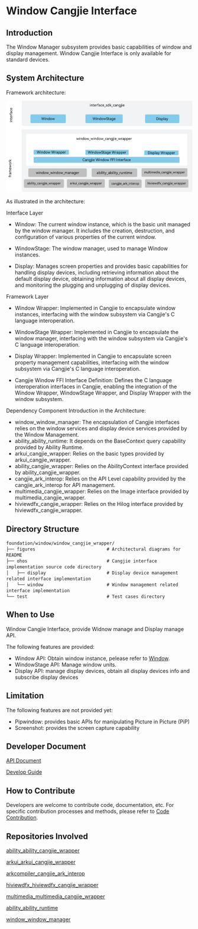 # Window Cangjie Interface<a name="EN-US_TOPIC_0000001076213364"></a>


## Introduction<a name="section15701932113019"></a>

The Window Manager subsystem provides basic capabilities of window and display management. Window Cangjie Interface is only available for standard devices.

## System Architecture

Framework architecture:

![Cangjie window wrapper](./figures/window_window_cangjie_wrapper_en.png)

As illustrated in the architecture:

Interface Layer

- Window: The current window instance, which is the basic unit managed by the window manager. It includes the creation, destruction, and configuration of various properties of the current window.

- WindowStage: The window manager, used to manage Window instances.

- Display: Manages screen properties and provides basic capabilities for handling display devices, including retrieving information about the default display device, obtaining information about all display devices, and monitoring the plugging and unplugging of display devices.

Framework Layer

- Window Wrapper: Implemented in Cangjie to encapsulate window instances, interfacing with the window subsystem via Cangjie's C language interoperation.

- WindowStage Wrapper: Implemented in Cangjie to encapsulate the window manager, interfacing with the window subsystem via Cangjie's C language interoperation.

- Display Wrapper: Implemented in Cangjie to encapsulate screen property management capabilities, interfacing with the window subsystem via Cangjie's C language interoperation.

- Cangjie Window FFI Interface Definition: Defines the C language interoperation interfaces in Cangjie, enabling the integration of the Window Wrapper, WindowStage Wrapper, and Display Wrapper with the window subsystem.

Dependency Component Introduction in the Architecture:

- window_window_manager: The encapsulation of Cangjie interfaces relies on the window services and display device services provided by the Window Management.
- ability_ability_runtime: It depends on the BaseContext query capability provided by Ability Runtime.
- arkui_cangjie_wrapper: Relies on the basic types provided by arkui_cangjie_wrapper.
- ability_cangjie_wrapper: Relies on the AbilityContext interface provided by ability_cangjie_wrapper.
- cangjie_ark_interop: Relies on the API Level capability provided by the cangjie_ark_interop for API management.
- multimedia_cangjie_wrapper: Relies on the Image interface provided by multimedia_cangjie_wrapper.
- hiviewdfx_cangjie_wrapper: Relies on the Hilog interface provided by hiviewdfx_cangjie_wrapper.

## Directory Structure<a name="section1791423143211"></a>

```
foundation/window/window_cangjie_wrapper/
├── figures                           # Architectural diagrams for README
├── ohos                              # Cangjie interface implementation source code directory
│   ├── display                       # Display device management related interface implementation
│   └── window                        # Window management related interface implementation
└── test                              # Test cases directory
```

## When to Use<a name="section171384529150"></a>

Window Cangjie Interface, provide Widnow manage and Display manage API.

The following features are provided:
- Window API: Obtain window instance, pelease refer to [Window](https://gitcode.com/openharmony-sig/arkcompiler_cangjie_ark_interop/blob/master/doc/API_Reference/source_en/arkui-cj/cj-apis-window.md).
- WindowStage API: Manage window units.
- Display API: manage display devices, obtain all display devices info and subscribe display devices

## Limitation

The following features are not provided yet:
- Pipwindow: provides basic APIs for manipulating Picture in Picture (PiP)
- Screenshot: provides the screen capture capability

## Developer Document<a name="section171384529152"></a>

[API Document](https://gitcode.com/openharmony-sig/arkcompiler_cangjie_ark_interop/blob/master/doc/API_Reference/source_en/arkui-cj/cj-apis-window.md)

[Develop Guide](https://gitcode.com/openharmony-sig/arkcompiler_cangjie_ark_interop/blob/master/doc/Dev_Guide/summary_cjnative_ohos_EN.md)

## How to Contribute<a name="section171384529153"></a>

Developers are welcome to contribute code, documentation, etc. For specific contribution processes and methods, please refer to [Code Contribution](https://gitcode.com/openharmony/docs/blob/master/en/contribute/how-to-contribute.md).

## Repositories Involved<a name="section1447164910172"></a>

[ability_ability_cangjie_wrapper](https://gitcode.com/openharmony-sig/ability_ability_cangjie_wrapper)

[arkui_arkui_cangjie_wrapper](https://gitcode.com/openharmony-sig/arkui_arkui_cangjie_wrapper)

[arkcompiler_cangjie_ark_interop](https://gitcode.com/openharmony-sig/arkcompiler_cangjie_ark_interop)

[hiviewdfx_hiviewdfx_cangjie_wrapper](https://gitcode.com/openharmony-sig/hiviewdfx_hiviewdfx_cangjie_wrapper)

[multimedia_multimedia_cangjie_wrapper](https://gitcode.com/openharmony-sig/multimedia_multimedia_cangjie_wrapper)

[ability_ability_runtime](https://gitcode.com/openharmony/ability_ability_runtime)

[window_window_manager](https://gitcode.com/openharmony/window_window_manager)
